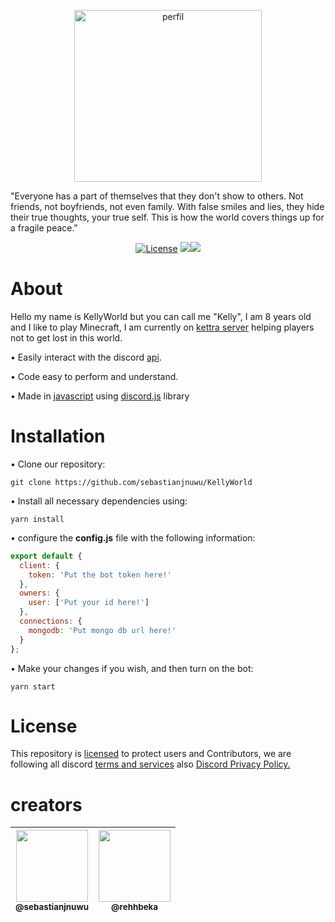 <p align="center">
<a><img alt="perfil" src="https://media.discordapp.net/attachments/991506128972304414/993676247244742667/CC_20220704_213409.png" width=300 height=275></a>
</p>

"⁠Everyone has a part of themselves that they don't show to others. Not friends, not boyfriends, not even family. With false smiles and lies, they hide their true thoughts, your true self. This is how the world covers things up for a fragile peace."

<p align="center">
 <a href="https://opensource.org/licenses/Apache-2.0"><img alt="License" src="https://img.shields.io/badge/License-Apache%202.0-blue.svg" /></a>
 <a href="https://www.codacy.com/gh/sebastianjnuwu/KellyWorld/dashboard?utm_source=github.com&amp;utm_medium=referral&amp;utm_content=sebastianjnuwu/KellyWorld&amp;utm_campaign=Badge_Grade"><img src="https://app.codacy.com/project/badge/Grade/faf1a272f7af48dcb2177c1d93bf436b" /></a><a href="https://discord.gg/NDzFeDp8YE"><img src="https://discordapp.com/api/guilds/893997835412971570/widget.png"></a>
</p>

# About

 Hello my name is KellyWorld but you can call me "Kelly", I am 8 years old and I like to play Minecraft, I am currently on [kettra server](https://discord.gg/NDzFeDp8YE) helping players not to get lost in this world.
 
 • Easily interact with the discord [api](https://discord.com/developers/docs/intro).
 
 • Code easy to perform and understand.
 
 • Made in [javascript](https://www.w3schools.com/whatis/whatis_js.asp) using [discord.js](https://www.npmjs.com/package/discord.js) library
 
# Installation

• Clone our repository:
```
git clone https://github.com/sebastianjnuwu/KellyWorld
```

• Install all necessary dependencies using:
```
yarn install
```

• configure the <strong>config.js</strong> file with the following information:
```js
export default {
  client: {
    token: 'Put the bot token here!' 
  },
  owners: {
    user: ['Put your id here!']
  },
  connections: {
    mongodb: 'Put mongo db url here!'
  }
};
```

• Make your changes if you wish, and then turn on the bot:
```
yarn start
```

# License

This repository is [licensed](https://www.apache.org/licenses/LICENSE-2.0) to protect users and Contributors, we are following all discord [terms and services](https://discord.com/terms) also [Discord Privacy Policy.](https://discord.com/privacy)

# creators 

| [<img src="https://github.com/sebastianjnuwu.png?size=115" width=115><br><sub>@sebastianjnuwu</sub>](https://github.com/sebastianjnuwu) | [<img src="https://github.com/rehhbeka.png?size=115" width=115><br><sub>@rehhbeka</sub>](https://github.com/rehhbeka) |
| :---: | :---: |
